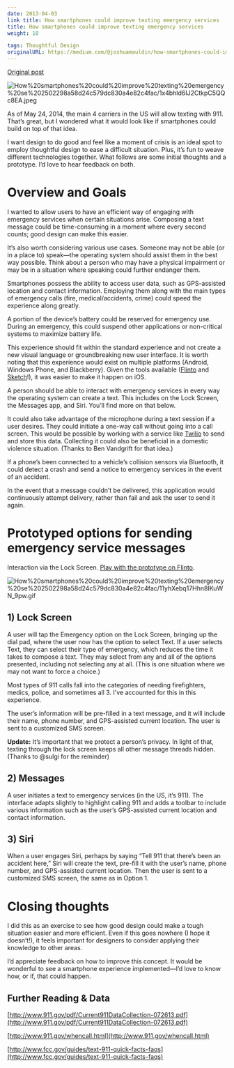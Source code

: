 ```yaml
---
date: 2013-04-03
link title: How smartphones could improve texting emergency services
title: How smartphones could improve texting emergency services
weight: 10

tags: Thoughtful Design
originalURL: https://medium.com/@joshuamauldin/how-smartphones-could-improve-texting-emergency-services-876216fd8a5e
---
```


[Original post](https://medium.com/@joshuamauldin/how-smartphones-could-improve-texting-emergency-services-876216fd8a5e)

![How%20smartphones%20could%20improve%20texting%20emergency%20se%202502298a58d24c579dc830a4e82c4fac/1x4bhld6IJ2CtkpC5QQc8EA.jpeg](../../img/1x4bhld6IJ2CtkpC5QQc8EA.jpeg)

As of May 24, 2014, the main 4 carriers in the US will allow texting with 911. That’s great, but I wondered what it would look like if smartphones could build on top of that idea.

I want design to do good and feel like a moment of crisis is an ideal spot to employ thoughtful design to ease a difficult situation. Plus, it’s fun to weave different technologies together. What follows are some initial thoughts and a prototype. I’d love to hear feedback on both.

# Overview and Goals

I wanted to allow users to have an efficient way of engaging with emergency services when certain situations arise. Composing a text message could be time-consuming in a moment where every second counts; good design can make this easier.

It’s also worth considering various use cases. Someone may not be able (or in a place to) speak—the operating system should assist them in the best way possible. Think about a person who may have a physical impairment or may be in a situation where speaking could further endanger them.

Smartphones possess the ability to access user data, such as GPS-assisted location and contact information. Employing them along with the main types of emergency calls (fire, medical/accidents, crime) could speed the experience along greatly.

A portion of the device’s battery could be reserved for emergency use. During an emergency, this could suspend other applications or non-critical systems to maximize battery life.

This experience should fit within the standard experience and not create a new visual language or groundbreaking new user interface. It is worth noting that this experience would exist on multiple platforms (Android, Windows Phone, and Blackberry). Given the tools available ([Flinto](http://flinto.com/) and [Sketch](http://www.bohemiancoding.com/sketch/)!), it was easier to make it happen on iOS.

A person should be able to interact with emergency services in every way the operating system can create a text. This includes on the Lock Screen, the Messages app, and Siri. You’ll find more on that below.

It could also take advantage of the microphone during a text session if a user desires. They could initiate a one-way call without going into a call screen. This would be possible by working with a service like [Twilio](http://www.twilio.com/) to send and store this data. Collecting it could also be beneficial in a domestic violence situation. (Thanks to Ben Vandgrift for that idea.)

If a phone’s been connected to a vehicle’s collision sensors via Bluetooth, it could detect a crash and send a notice to emergency services in the event of an accident.

In the event that a message couldn’t be delivered, this application would continuously attempt delivery, rather than fail and ask the user to send it again.

# Prototyped options for sending emergency service messages

Interaction via the Lock Screen. [Play with the prototype on Flinto](https://www.flinto.com/p/a624bb9c).

![How%20smartphones%20could%20improve%20texting%20emergency%20se%202502298a58d24c579dc830a4e82c4fac/11yhXebq17Hhn8IKuWN_9pw.gif](How%20smartphones%20could%20improve%20texting%20emergency%20se%202502298a58d24c579dc830a4e82c4fac/11yhXebq17Hhn8IKuWN_9pw.gif)

## **1) Lock Screen**

A user will tap the Emergency option on the Lock Screen, bringing up the dial pad, where the user now has the option to select Text. If a user selects Text, they can select their type of emergency, which reduces the time it takes to compose a text. They may select from any and all of the options presented, including not selecting any at all. (This is one situation where we may not want to force a choice.)

Most types of 911 calls fall into the categories of needing firefighters, medics, police, and sometimes all 3. I’ve accounted for this in this experience.

The user’s information will be pre-filled in a text message, and it will include their name, phone number, and GPS-assisted current location. The user is sent to a customized SMS screen.

**Update:** It’s important that we protect a person’s privacy. In light of that, texting through the lock screen keeps all other message threads hidden. (Thanks to @sulgi for the reminder)

## 2) Messages

A user initiates a text to emergency services (in the US, it’s 911). The interface adapts slightly to highlight calling 911 and adds a toolbar to include various information such as the user’s GPS-assisted current location and contact information.

## **3) Siri**

When a user engages Siri, perhaps by saying “Tell 911 that there’s been an accident here,” Siri will create the text, pre-fill it with the user’s name, phone number, and GPS-assisted current location. Then the user is sent to a customized SMS screen, the same as in Option 1.

# Closing thoughts

I did this as an exercise to see how good design could make a tough situation easier and more efficient. Even if this goes nowhere (I hope it doesn’t!), it feels important for designers to consider applying their knowledge to other areas.

I’d appreciate feedback on how to improve this concept. It would be wonderful to see a smartphone experience implemented—I’d love to know how, or if, that could happen.

## Further Reading & Data

[http://www.911.gov/pdf/Current911DataCollection-072613.pdf](http://www.911.gov/pdf/Current911DataCollection-072613.pdf)

[http://www.911.gov/whencall.html](http://www.911.gov/whencall.html)

[http://www.fcc.gov/guides/text-911-quick-facts-faqs](http://www.fcc.gov/guides/text-911-quick-facts-faqs)